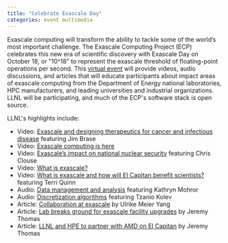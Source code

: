 ```yaml
---
title: "Celebrate Exascale Day"
categories: event multimedia
---
```


Exascale computing will transform the ability to tackle some of the world’s most important challenge. The Exascale Computing Project (ECP) celebrates this new era of scientific discovery with Exascale Day on October 18, or "10^18" to represent the exascale threshold of floating-point operations per second. This [virtual event](https://www.exascaleproject.org/exascale-day-2020/) will provide videos, audio discussions, and articles that will educate participants about impact areas of exascale computing from the Department of Energy national laboratories, HPC manufacturers, and leading universities and industrial organizations. LLNL will be participating, and much of the ECP's software stack is open source.

LLNL's highlights include:

- Video: [Exascale and designing therapeutics for cancer and infectious disease](https://www.youtube.com/watch?v=UCOXB0JVTwA) featuring Jim Brase
- Video: [Exascale computing is here](https://www.youtube.com/watch?v=3nzY9z1-rC0)
- Video: [Exascale’s impact on national nuclear security](https://www.youtube.com/watch?v=ZUzAJpS2FUU) featuring Chris Clouse
- Video: [What is exascale?](https://www.youtube.com/watch?v=ARO9nA7ZS4M)
- Video: [What is exascale and how will El Capitan benefit scientists?](https://www.youtube.com/watch?v=IlHPUp5S7yE) featuring Terri Quinn
- Audio: [Data management and analysis](https://www.exascaleproject.org/exascale-day-audio-kathryn-mohror/) featuring Kathryn Mohror
- Audio: [Discretization algorithms](https://www.exascaleproject.org/exascale-day-audio-tzanio-kolev/) featuring Tzanio Kolev
- Article: [Collaboration at exascale](https://www.exascaleproject.org/collaboration-at-exascale/) by Ulrike Meier Yang
- Article: [Lab breaks ground for exascale facility upgrades](https://www.llnl.gov/article/46506/lab-breaks-ground-exascale-facility-upgrades) by Jeremy Thomas
- Article: [LLNL and HPE to partner with AMD on El Capitan](https://www.llnl.gov/archive/news/llnl-hpe-partner-amd-el-capitan-projected-worlds-fastest-supercomputer) by Jeremy Thomas
